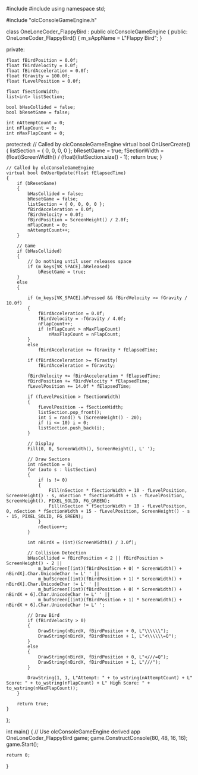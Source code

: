#include <iostream>
#include <string>
using namespace std;

#include "olcConsoleGameEngine.h"


class OneLoneCoder_FlappyBird : public olcConsoleGameEngine
{
public:
	OneLoneCoder_FlappyBird()
	{
		m_sAppName = L"Flappy Bird";
	}

private:

	float fBirdPosition = 0.0f;
	float fBirdVelocity = 0.0f;
	float fBirdAcceleration = 0.0f;
	float fGravity = 100.0f;
	float fLevelPosition = 0.0f;

	float fSectionWidth;
	list<int> listSection;

	bool bHasCollided = false;
	bool bResetGame = false;

	int nAttemptCount = 0;
	int nFlapCount = 0;
	int nMaxFlapCount = 0;


protected:
	// Called by olcConsoleGameEngine
	virtual bool OnUserCreate()
	{
		listSection = { 0, 0, 0, 0 };
		bResetGame = true;
		fSectionWidth = (float)ScreenWidth() / (float)(listSection.size() - 1);
		return true;
	}

	// Called by olcConsoleGameEngine
	virtual bool OnUserUpdate(float fElapsedTime)
	{
		if (bResetGame)
		{
			bHasCollided = false;
			bResetGame = false;
			listSection = { 0, 0, 0, 0 };
			fBirdAcceleration = 0.0f;
			fBirdVelocity = 0.0f;
			fBirdPosition = ScreenHeight() / 2.0f;
			nFlapCount = 0;
			nAttemptCount++;
		}

		// Game
		if (bHasCollided)
		{
			// Do nothing until user releases space
			if (m_keys[VK_SPACE].bReleased)
				bResetGame = true;
		}
		else
		{

			if (m_keys[VK_SPACE].bPressed && fBirdVelocity >= fGravity / 10.0f)
			{
				fBirdAcceleration = 0.0f;
				fBirdVelocity = -fGravity / 4.0f;
				nFlapCount++;
				if (nFlapCount > nMaxFlapCount)
					nMaxFlapCount = nFlapCount;
			}
			else
				fBirdAcceleration += fGravity * fElapsedTime;

			if (fBirdAcceleration >= fGravity)
				fBirdAcceleration = fGravity;

			fBirdVelocity += fBirdAcceleration * fElapsedTime;
			fBirdPosition += fBirdVelocity * fElapsedTime;
			fLevelPosition += 14.0f * fElapsedTime;

			if (fLevelPosition > fSectionWidth)
			{
				fLevelPosition -= fSectionWidth;
				listSection.pop_front();
				int i = rand() % (ScreenHeight() - 20);
				if (i <= 10) i = 0;
				listSection.push_back(i);
			}

			// Display
			Fill(0, 0, ScreenWidth(), ScreenHeight(), L' ');

			// Draw Sections
			int nSection = 0;
			for (auto s : listSection)
			{
				if (s != 0)
				{
					Fill(nSection * fSectionWidth + 10 - fLevelPosition, ScreenHeight() - s, nSection * fSectionWidth + 15 - fLevelPosition, ScreenHeight(), PIXEL_SOLID, FG_GREEN);
					Fill(nSection * fSectionWidth + 10 - fLevelPosition, 0, nSection * fSectionWidth + 15 - fLevelPosition, ScreenHeight() - s - 15, PIXEL_SOLID, FG_GREEN);
				}
				nSection++;
			}

			int nBirdX = (int)(ScreenWidth() / 3.0f);

			// Collision Detection
			bHasCollided = fBirdPosition < 2 || fBirdPosition > ScreenHeight() - 2 ||
				m_bufScreen[(int)(fBirdPosition + 0) * ScreenWidth() + nBirdX].Char.UnicodeChar != L' ' ||
				m_bufScreen[(int)(fBirdPosition + 1) * ScreenWidth() + nBirdX].Char.UnicodeChar != L' ' ||
				m_bufScreen[(int)(fBirdPosition + 0) * ScreenWidth() + nBirdX + 6].Char.UnicodeChar != L' ' ||
				m_bufScreen[(int)(fBirdPosition + 1) * ScreenWidth() + nBirdX + 6].Char.UnicodeChar != L' ';

			// Draw Bird
			if (fBirdVelocity > 0)
			{
				DrawString(nBirdX, fBirdPosition + 0, L"\\\\\\");
				DrawString(nBirdX, fBirdPosition + 1, L"<\\\\\\=Q");
			}
			else
			{
				DrawString(nBirdX, fBirdPosition + 0, L"<///=Q");
				DrawString(nBirdX, fBirdPosition + 1, L"///");
			}

			DrawString(1, 1, L"Attempt: " + to_wstring(nAttemptCount) + L" Score: " + to_wstring(nFlapCount) + L" High Score: " + to_wstring(nMaxFlapCount));
		}

		return true;
	}
};


int main()
{
	// Use olcConsoleGameEngine derived app
	OneLoneCoder_FlappyBird game;
	game.ConstructConsole(80, 48, 16, 16);
	game.Start();

	return 0;
}
